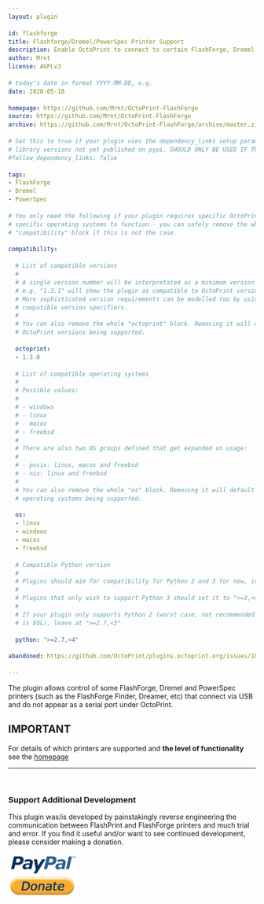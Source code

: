 ```yaml
---
layout: plugin

id: flashforge
title: Flashforge/Dremel/PowerSpec Printer Support
description: Enable OctoPrint to connect to certain FlashForge, Dremel and PowerSpec printers.
author: Mrnt
license: AGPLv3

# today's date in format YYYY-MM-DD, e.g.
date: 2020-05-18

homepage: https://github.com/Mrnt/OctoPrint-FlashForge
source: https://github.com/Mrnt/OctoPrint-FlashForge
archive: https://github.com/Mrnt/OctoPrint-FlashForge/archive/master.zip

# Set this to true if your plugin uses the dependency_links setup parameter to include
# library versions not yet published on pypi. SHOULD ONLY BE USED IF THERE IS NO OTHER OPTION!
#follow_dependency_links: false

tags:
- FlashForge
- Dremel
- PowerSpec

# You only need the following if your plugin requires specific OctoPrint versions or
# specific operating systems to function - you can safely remove the whole
# "compatibility" block if this is not the case.

compatibility:

  # List of compatible versions
  #
  # A single version number will be interpretated as a minimum version requirement,
  # e.g. "1.3.1" will show the plugin as compatible to OctoPrint versions 1.3.1 and up.
  # More sophisticated version requirements can be modelled too by using PEP440
  # compatible version specifiers.
  #
  # You can also remove the whole "octoprint" block. Removing it will default to all
  # OctoPrint versions being supported.

  octoprint:
  - 1.3.0

  # List of compatible operating systems
  #
  # Possible values:
  #
  # - windows
  # - linux
  # - macos
  # - freebsd
  #
  # There are also two OS groups defined that get expanded on usage:
  #
  # - posix: linux, macos and freebsd
  # - nix: linux and freebsd
  #
  # You can also remove the whole "os" block. Removing it will default to all
  # operating systems being supported.

  os:
  - linux
  - windows
  - macos
  - freebsd

  # Compatible Python version
  #
  # Plugins should aim for compatibility for Python 2 and 3 for now, in which case the value should be ">=2.7,<4".
  #
  # Plugins that only wish to support Python 3 should set it to ">=3,<4".
  #
  # If your plugin only supports Python 2 (worst case, not recommended for newly developed plugins since Python 2
  # is EOL), leave at ">=2.7,<3"

  python: ">=2.7,<4"

abandoned: https://github.com/OctoPrint/plugins.octoprint.org/issues/1085

---
```


The plugin allows control of some FlashForge, Dremel and PowerSpec printers
(such as the FlashForge Finder, Dreamer, etc) that connect via USB and do not
appear as a serial port under OctoPrint.

## IMPORTANT
For details of which printers are supported and **the level of functionality**
see the [homepage](https://github.com/Mrnt/OctoPrint-FlashForge/blob/master/README.md)
<br />
<hr />
<br />

### Support Additional Development
This plugin was/is developed by painstakingly reverse engineering the communication
between FlashPrint and FlashForge printers and much trial and error. If you find it
useful and/or want to see continued development, please consider making a donation.

[![More chocolate, more code](/assets/img/plugins/flashforge/paypal-donate.png)](https://www.paypal.com/cgi-bin/webscr?cmd=_s-xclick&amp;hosted_button_id=S4TNWVKFLPL5C&amp;source=url)
